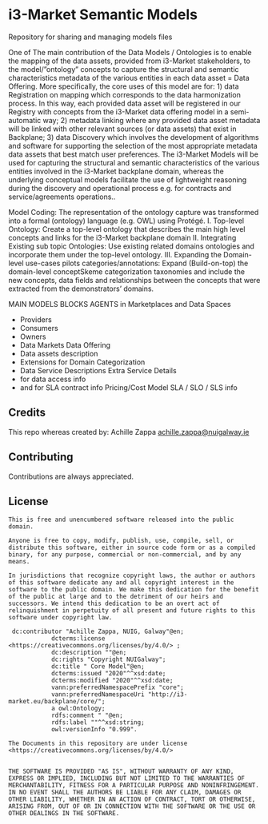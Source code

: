 # i3-Market Semantic Models

Repository for sharing and managing models files

One of The main contribution of the Data Models / Ontologies  is to enable the mapping of the data assets, provided from i3-Market stakeholders, to the model/”ontology” concepts to capture the structural and semantic characteristics metadata of the various entities in each data asset = Data Offering. More specifically, the core uses of this model are for: 1) data Registration on mapping which corresponds to the data harmonization process. In this way, each provided data asset will be registered in our Registry with concepts from the i3-Market data offering model in a semi-automatic way; 2) metadata linking where any provided data asset metadata will be linked with other relevant sources (or data assets) that exist in Backplane; 3) data Discovery which involves the development of algorithms and software for supporting the selection of the most appropriate metadata data assets that best match user preferences. 
The i3-Market Models will be used for capturing the structural and semantic characteristics of the various entities involved in the i3-Market backplane domain, whereas the underlying conceptual models facilitate the use of lightweight reasoning during the discovery and operational process e.g. for contracts and service/agreements operations..


Model Coding: The representation of the ontology capture was transformed into a
formal (ontology) language (e.g. OWL) using Protégé.
I. Top-level Ontology: Create a top-level ontology that describes the main high level concepts and links for the i3-Market backplane domain
II. Integrating Existing sub topic Ontologies: Use existing related domains ontologies and  incorporate them under the top-level ontology.
III. Expanding the Domain-level use-cases pilots categories/annotations: Expand (Build-on-top) the domain-level conceptSkeme categorization taxonomies and include the new concepts, data fields and relationships between the concepts that were extracted from the demonstrators’ domains.

MAIN MODELS BLOCKS
AGENTS in Marketplaces and Data Spaces
-	Providers
-	Consumers
-	Owners
-   Data Markets
Data Offering
- Data assets description
- Extensions for Domain Categorization
- Data Service Descriptions
Extra Service Details 
- for data access info
- and for SLA contract info
Pricing/Cost Model
SLA / SLO / SLS info

## Credits
This repo whereas created by:
Achille Zappa <achille.zappa@nuigalway.ie>
## Contributing
Contributions are always appreciated.
## License
```
This is free and unencumbered software released into the public domain.

Anyone is free to copy, modify, publish, use, compile, sell, or
distribute this software, either in source code form or as a compiled
binary, for any purpose, commercial or non-commercial, and by any
means.

In jurisdictions that recognize copyright laws, the author or authors
of this software dedicate any and all copyright interest in the
software to the public domain. We make this dedication for the benefit
of the public at large and to the detriment of our heirs and
successors. We intend this dedication to be an overt act of
relinquishment in perpetuity of all present and future rights to this
software under copyright law.

 dc:contributor "Achille Zappa, NUIG, Galway"@en;
            dcterms:license <https://creativecommons.org/licenses/by/4.0/> ;                
            dc:description ""@en;
            dc:rights "Copyright NUIGalway";
            dc:title " Core Model"@en;
            dcterms:issued "2020"^^xsd:date;
            dcterms:modified "2020"^^xsd:date;
            vann:preferredNamespacePrefix "core";
            vann:preferredNamespaceUri "http://i3-market.eu/backplane/core/";
            a owl:Ontology;
            rdfs:comment " "@en;
            rdfs:label ""^^xsd:string;
            owl:versionInfo "0.999".

The Documents in this repository are under license <https://creativecommons.org/licenses/by/4.0/> 


THE SOFTWARE IS PROVIDED "AS IS", WITHOUT WARRANTY OF ANY KIND,
EXPRESS OR IMPLIED, INCLUDING BUT NOT LIMITED TO THE WARRANTIES OF
MERCHANTABILITY, FITNESS FOR A PARTICULAR PURPOSE AND NONINFRINGEMENT.
IN NO EVENT SHALL THE AUTHORS BE LIABLE FOR ANY CLAIM, DAMAGES OR
OTHER LIABILITY, WHETHER IN AN ACTION OF CONTRACT, TORT OR OTHERWISE,
ARISING FROM, OUT OF OR IN CONNECTION WITH THE SOFTWARE OR THE USE OR
OTHER DEALINGS IN THE SOFTWARE.


